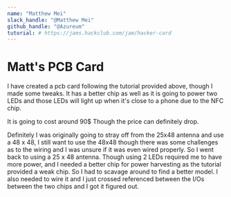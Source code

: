 ```yaml
---
name: "Matthew Mei"
slack_handle: "@Matthew Mei"
github_handle: "@Azureum"
tutorial: # https://jams.hackclub.com/jam/hacker-card
---
```


# Matt's PCB Card

<!-- Describe your board in 2-3 sentences. What are you making? What will it do? -->
I have created a pcb card following the tutorial provided above, though I made some tweaks. It has a better chip as well as it is going to power two LEDs and those LEDs will light up when it's close to a phone due to the NFC chip.

<!-- How much is it going to cost? -->
It is going to cost around 90$ Though the price can definitely drop.

<!-- Tell us a little bit about your design process. What were some challenges? What helped? ***Totally optional*** -->
Definitely I was originally going to stray off from the 25x48 antenna and use a 48 x 48, I still want to use the 48x48 though there was some challenges as to the wiring and I was unsure if it was even wired properly. So I went
back to using a 25 x 48 antenna. Though using 2 LEDs required me to have more power, and I needed a better chip for power harvesting as the tutorial provided a weak chip. So I had to scavage around to find a better model.
I also needed to wire it and I just crossed referenced between the I/Os between the two chips and I got it figured out.
